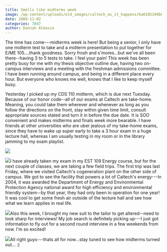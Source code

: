 ```yaml
---
title: Smells like midterms week
image: /wp-content/uploads/old_images/caltech_as_it_happens/6a0105349b8251970b0120a69a1daa970c.jpg
date: 2009-11-02
categories: 7847
author: Dannah Almasco
---
```



The time has come---midterms week is here!
But being a senior, I only have one midterm test to take and a midterm presentation to put together for E/ME 105....thank goodness. Sorry frosh and s'mores...but we've all been there--having 3 to 5 tests to take. I feel your pain!
This week has been pretty busy for me with my thesis objective outline due, having two on-campus interviews and a meeting with the freshman admissions committee. I have been running around campus, and being in a different place every hour. But everyone who knows me well, knows that I like to keep myself busy.

Yesterday I picked up my CDS 110 midterm, which is due next Tuesday. Because of our honor code--all of our exams at Caltech are take-home. Meaning, you could take them wherever and whenever as long as you follow the directions on the front, stay within given time limit, consult appropriate sources stated and turn it in before the due date. It is SOO convenient and makes midterms and finals week more bearable. I have friends at other universities who are uber jealous of my take-home exams, since they have to wake up super early to take a 3 hour exam in a huge lecture hall, whereas I am usually testing in my room or in the library jamming to my exam playlist.


![](/old_images/caltech_as_it_happens/6a0105349b8251970b0120a644b151970b.jpg)

![](/old_images/caltech_as_it_happens/6a0105349b8251970b0120a644b20d970b.jpg)I have already taken my exam in my EST 109 Energy course, but for the next couple of classes, we are taking a few field trips. The first trip was last Friday, where we visited Caltech's cogeneration plant on the other side of campus. We got to see the facility that powers a lot of Caltech's energy---In 2004, it was awarded the Department of Energy and Environmental Protection Agency national award for high efficiency and environmental friendly system--by that year, they had only been in operation for one year! It was cool to get some fresh air outside of the lecture hall and see how what we learn applies in real life.


![](/old_images/caltech_as_it_happens/6a0105349b8251970b0120a69a20c9970c.jpg)Also this week, I brought my new suit to the tailor to get altered--need to look sharp for interviews! My job search is definitely picking up---I just got information to fly out for a second round interview in a few weekends from now. I'm so excited!


![](/old_images/caltech_as_it_happens/6a0105349b8251970b0120a69a220c970c.jpg)All right guys---thats all for now...stay tuned to see how midterms turned out... :)

